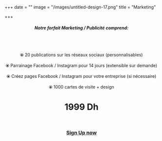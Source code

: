 +++
date = ""
image = "/images/untitled-design-17.png"
title = "Marketing"

+++
<h5 style="text-align:center;"><b>Notre forfait Marketing / Publicité comprend: </b></h5><br><br><p style="text-align:center;">⦿ 20 publications sur les réseaux sociaux (personnalisables)<br><br>⦿ Parrainage Facebook / Instagram pour 14 jours (extensible sur demande)<br><br>⦿ Créez pages Facebook / Instagram pour votre entreprise (si nécessaire)<br><br>⦿ 1000 cartes de visite + design

<h1 style="text-align:center;">1999 Dh<br><br></h1>

<h3 style="text-align:center;"><a href="https://business-booster.netlify.app/contact">Sign Up now</a></h3>